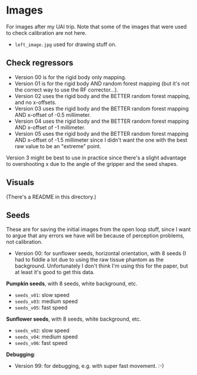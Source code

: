 # Images

For images after my UAI trip. Note that some of the images that were used to check calibration are not here.

- `left_image.jpg` used for drawing stuff on.

## Check regressors

- Version 00 is for the rigid body only mapping.
- Version 01 is for the rigid body AND random forest mapping (but it's not the correct way to use the RF corrector...).
- Version 02 uses the rigid body and the BETTER random forest mapping, and no x-offsets.
- Version 03 uses the rigid body and the BETTER random forest mapping AND x-offset of -0.5 millimeter.
- Version 04 uses the rigid body and the BETTER random forest mapping AND x-offset of -1 millimeter.
- Version 05 uses the rigid body and the BETTER random forest mapping AND x-offset of -1.5 millimeter since I didn't want the one with the best raw value to be an "extreme" point.

Version 3 might be best to use in practice since there's a slight advantage to overshooting x due to the angle of the gripper and the seed shapes.

## Visuals

(There's a README in this directory.)

## Seeds

These are for saving the initial images from the open loop stuff, since I want to argue that any errors we have will be because of perception problems, not calibration.

- Version 00: for sunflower seeds, horizontal orientation, with 8 seeds (I had to fiddle a lot due to using the raw tissue phantom as the background. Unfortunately I don't think I'm using this for the paper, but at least it's good to get this data.

**Pumpkin seeds**, with 8 seeds, white background, etc.

- `seeds_v01`: slow speed
- `seeds_v03`: medium speed
- `seeds_v05`: fast speed

**Sunflower seeds**, with 8 seeds, white background, etc.

- `seeds_v02`: slow speed
- `seeds_v04`: medium speed
- `seeds_v06`: fast speed

**Debugging**:

- Version 99: for debugging, e.g. with super fast movement. :-)
